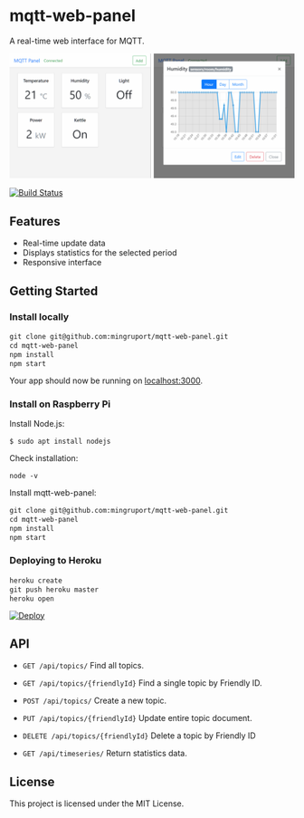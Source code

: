 # mqtt-web-panel
A real-time web interface for MQTT.

![Screencapture](screen.png)

[![Build Status](https://travis-ci.org/mingruport/mqtt-web-panel.svg?branch=master)](https://travis-ci.org/mingruport/mqtt-web-panel)

## Features
* Real-time update data
* Displays statistics for the selected period
* Responsive interface

## Getting Started
### Install locally
```
git clone git@github.com:mingruport/mqtt-web-panel.git
cd mqtt-web-panel
npm install
npm start
```
Your app should now be running on [localhost:3000](localhost:3000).

### Install on Raspberry Pi

Install Node.js:
```
$ sudo apt install nodejs
 ```
Check installation:
 ```
node -v
```
Install mqtt-web-panel:
```
git clone git@github.com:mingruport/mqtt-web-panel.git
cd mqtt-web-panel
npm install
npm start
```

### Deploying to Heroku
```
heroku create
git push heroku master
heroku open
```

[![Deploy](https://www.herokucdn.com/deploy/button.svg)](https://heroku.com/deploy?template=https://github.com/mingruport/mqtt-web-panel)
## API
* ```GET /api/topics/``` Find all topics.
* ```GET /api/topics/{friendlyId}``` 	Find a single topic by Friendly ID.
* ```POST /api/topics/``` Create a new topic.
* ```PUT /api/topics/{friendlyId}``` Update entire topic document.
* ```DELETE /api/topics/{friendlyId}``` Delete a topic by Friendly ID

* ```GET /api/timeseries/``` Return statistics data.

## License
This project is licensed under the MIT License.
